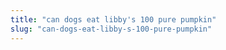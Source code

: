 ```yaml
---
title: "can dogs eat libby's 100 pure pumpkin"
slug: "can-dogs-eat-libby-s-100-pure-pumpkin"
---
```


